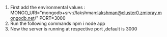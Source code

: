 1. First add the environmental values :
     MONGO_URI="mongodb+srv://lakshman:lakshman@cluster0.zmioray.mongodb.net/"
     PORT=3000
3. Run the following commands
   npm i
   node app
4. Now the server is running at respective port ,default is 3000
